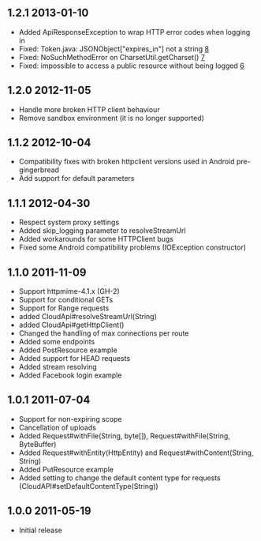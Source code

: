 ## 1.2.1 2013-01-10

  * Added ApiResponseException to wrap HTTP error codes when logging in
  * Fixed: Token.java: JSONObject["expires_in"] not a string [8]
  * Fixed: NoSuchMethodError on CharsetUtil.getCharset() [7]
  * Fixed: impossible to access a public resource without being logged [6]

## 1.2.0 2012-11-05

  * Handle more broken HTTP client behaviour
  * Remove sandbox environment (it is no longer supported)

## 1.1.2 2012-10-04

  * Compatibility fixes with broken httpclient versions used in Android pre-gingerbread
  * Add support for default parameters

## 1.1.1 2012-04-30

  * Respect system proxy settings
  * Added skip_logging parameter to resolveStreamUrl
  * Added workarounds for some HTTPClient bugs
  * Fixed some Android compatibility problems (IOException constructor)

## 1.1.0 2011-11-09

  * Support httpmime-4.1.x (GH-2)
  * Support for conditional GETs
  * Support for Range requests
  * added CloudApi#resolveStreamUrl(String)
  * added CloudApi#getHttpClient()
  * Changed the handling of max connections per route
  * Added some endpoints
  * Added PostResource example
  * Added support for HEAD requests
  * Added stream resolving
  * Added Facebook login example

## 1.0.1 2011-07-04

  * Support for non-expiring scope
  * Cancellation of uploads
  * Added Request#withFile(String, byte[]), Request#withFile(String, ByteBuffer)
  * Added Request#withEntity(HttpEntity) and Request#withContent(String, String)
  * Added PutResource example
  * Added setting to change the default content type for requests
    (CloudAPI#setDefaultContentType(String))

## 1.0.0 2011-05-19

  * Initial release


[6]: https://github.com/soundcloud/java-api-wrapper/issues/6
[7]: https://github.com/soundcloud/java-api-wrapper/issues/7
[8]: https://github.com/soundcloud/java-api-wrapper/issues/8
